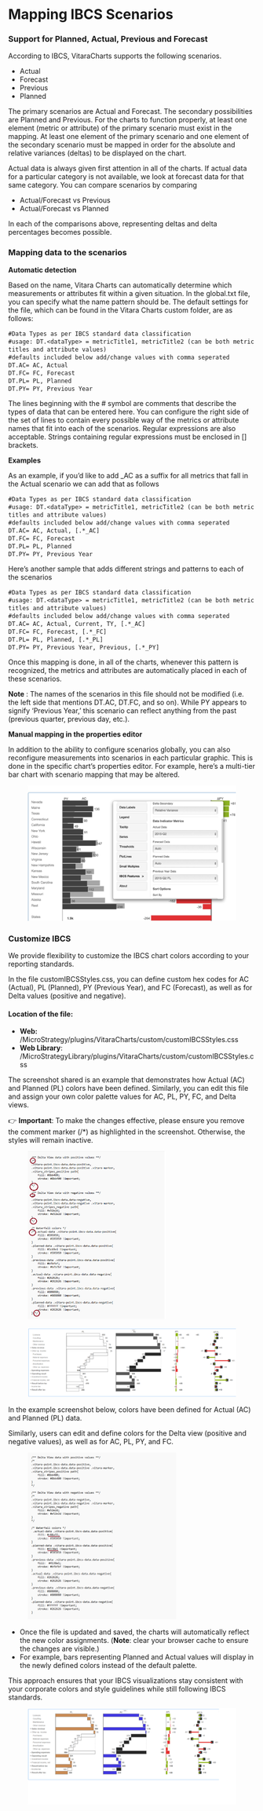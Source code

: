 # Mapping IBCS Scenarios

### Support for Planned, Actual, Previous and Forecast <a href="#support-for-planned-actual-previous-and-forecast" id="support-for-planned-actual-previous-and-forecast"></a>

According to IBCS, VitaraCharts supports the following scenarios.

* Actual
* Forecast
* Previous
* Planned

The primary scenarios are Actual and Forecast. The secondary possibilities are Planned and Previous. For the charts to function properly, at least one element (metric or attribute) of the primary scenario must exist in the mapping. At least one element of the primary scenario and one element of the secondary scenario must be mapped in order for the absolute and relative variances (deltas) to be displayed on the chart.

Actual data is always given first attention in all of the charts. If actual data for a particular category is not available, we look at forecast data for that same category. You can compare scenarios by comparing

* Actual/Forecast vs Previous
* Actual/Forecast vs Planned

In each of the comparisons above, representing deltas and delta percentages becomes possible.

### Mapping data to the scenarios <a href="#mapping-data-to-the-scenarios" id="mapping-data-to-the-scenarios"></a>

**Automatic detection**

Based on the name, Vitara Charts can automatically determine which measurements or attributes fit within a given situation. In the global.txt file, you can specify what the name pattern should be. The default settings for the file, which can be found in the Vitara Charts custom folder, are as follows:

```
#Data Types as per IBCS standard data classification
#usage: DT.<dataType> = metricTitle1, metricTitle2 (can be both metric titles and attribute values)
#defaults included below add/change values with comma seperated
DT.AC= AC, Actual
DT.FC= FC, Forecast
DT.PL= PL, Planned
DT.PY= PY, Previous Year
```

The lines beginning with the # symbol are comments that describe the types of data that can be entered here. You can configure the right side of the set of lines to contain every possible way of the metrics or attribute names that fit into each of the scenarios. Regular expressions are also acceptable. Strings containing regular expressions must be enclosed in \[] brackets.

**Examples**

As an example, if you’d like to add \_AC as a suffix for all metrics that fall in the Actual scenario we can add that as follows

```
#Data Types as per IBCS standard data classification
#usage: DT.<dataType> = metricTitle1, metricTitle2 (can be both metric titles and attribute values)
#defaults included below add/change values with comma seperated
DT.AC= AC, Actual, [.*_AC]
DT.FC= FC, Forecast
DT.PL= PL, Planned
DT.PY= PY, Previous Year
```

Here’s another sample that adds different strings and patterns to each of the scenarios

```
#Data Types as per IBCS standard data classification
#usage: DT.<dataType> = metricTitle1, metricTitle2 (can be both metric titles and attribute values)
#defaults included below add/change values with comma seperated
DT.AC= AC, Actual, Current, TY, [.*_AC]
DT.FC= FC, Forecast, [.*_FC]
DT.PL= PL, Planned, [.*_PL]
DT.PY= PY, Previous Year, Previous, [.*_PY]
```

Once this mapping is done, in all of the charts, whenever this pattern is recognized, the metrics and attributes are automatically placed in each of these scenarios.

**Note** : The names of the scenarios in this file should not be modified (i.e. the left side that mentions DT.AC, DT.FC, and so on). While PY appears to signify ‘Previous Year,’ this scenario can reflect anything from the past (previous quarter, previous day, etc.).

**Manual mapping in the properties editor**

In addition to the ability to configure scenarios globally, you can also reconfigure measurements into scenarios in each particular graphic. This is done in the specific chart’s properties editor. For example, here’s a multi-tier bar chart with scenario mapping that may be altered.

<figure><img src="../../.gitbook/assets/multi-tierBarConfiguration.jpeg" alt=""><figcaption></figcaption></figure>

### Customize IBCS

We provide flexibility to customize the IBCS chart colors according to your reporting standards.

In the file customIBCSStyles.css, you can define custom hex codes for AC (Actual), PL (Planned), PY (Previous Year), and FC (Forecast), as well as for Delta values (positive and negative).

#### Location of the file: 

* **Web:** /MicroStrategy/plugins/VitaraCharts/custom/customIBCSStyles.css
* **Web Library**: /MicroStrategyLibrary/plugins/VitaraCharts/custom/customIBCSStyles.css

The screenshot shared is an example that demonstrates how Actual (AC) and Planned (PL) colors have been defined. Similarly, you can edit this file and assign your own color palette values for AC, PL, PY, FC, and Delta views.

👉 **Important**: To make the changes effective, please ensure you remove the comment marker (/\*) as highlighted in the screenshot. Otherwise, the styles will remain inactive.

<figure><img src="../../.gitbook/assets/IBCS_1.png" alt="" width="282"><figcaption></figcaption></figure>

<figure><img src="../../.gitbook/assets/image (28).png" alt=""><figcaption></figcaption></figure>

In the example screenshot below, colors have been defined for Actual (AC) and Planned (PL) data.

Similarly, users can edit and define colors for the Delta view (positive and negative values), as well as for AC, PL, PY, and FC.

<figure><img src="../../.gitbook/assets/IBCS_2.png" alt="" width="302"><figcaption></figcaption></figure>

* Once the file is updated and saved, the charts will automatically reflect the new color assignments. (**Note**: clear your browser cache to ensure the changes are visible.)
* For example, bars representing Planned and Actual values will display in the newly defined colors instead of the default palette.

This approach ensures that your IBCS visualizations stay consistent with your corporate colors and style guidelines while still following IBCS standards.

<figure><img src="../../.gitbook/assets/IBCS4.png" alt=""><figcaption></figcaption></figure>
